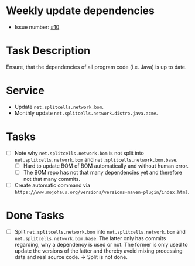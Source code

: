 # Weekly update dependencies
* Issue number: [\#10](https://codeberg.org/splitcells-net/net.splitcells.network.community/issues/10)
# Task Description
Ensure, that the dependencies of all program code (i.e. Java) is up to date.
# Service
* Update `net.splitcells.network.bom`.
* Monthly update `net.splitcells.network.distro.java.acme`.
# Tasks
* [ ] Note why `net.splitcells.network.bom` is not split into `net.splitcells.network.bom` and `net.splitcells.network.bom.base`.
    * [ ] Hard to update BOM of BOM automatically and without human error.
    * [ ] The BOM repo has not that many dependencies yet and therefore not that many commits.
* [ ] Create automatic command via `https://www.mojohaus.org/versions/versions-maven-plugin/index.html`.
# Done Tasks
* [ ] Split `net.splitcells.network.bom` into `net.splitcells.network.bom` and `net.splitcells.network.bom.base`.
  The latter only has commits regarding, why a dependency is used or not.
  The former is only used to update the versions of the latter and
  thereby avoid mixing processing data and real source code. -> Split is not done.